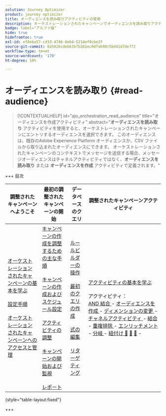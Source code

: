 ```yaml
---
solution: Journey Optimizer
product: journey optimizer
title: オーディエンスを読み取りアクティビティの使用
description: オーケストレーションされたキャンペーンでオーディエンスを読み取りアクティビティを使用する方法を説明します
badge: label="アルファ版"
hide: true
hidefromtoc: true
exl-id: ef8eba57-cd33-4746-8eb4-5214ef9cbe2f
source-git-commit: 8a5026cdeb63b7b261ec0dfa690c5bd41d7de772
workflow-type: tm+mt
source-wordcount: '170'
ht-degree: 10%

---
```


# オーディエンスを読み取り {#read-audience}


>[!CONTEXTUALHELP]
>id="ajo_orchestration_read_audience"
>title="オーディエンスを作成アクティビティ"
>abstract="**オーディエンスを読み取り** アクティビティを使用すると、オーケストレーションされたキャンペーンにエントリするオーディエンスを選択できます。 このオーディエンスは、既存のAdobe Experience Platform オーディエンスか、CSV ファイルから取り込まれたオーディエンスにできます。 オーケストレーションされたキャンペーンのコンテキストでメッセージを送信する場合、メッセージオーディエンスはチャネルアクティビティではなく、**オーディエンスを読み取り** または **オーディエンスを作成** アクティビティで定義されます。"


+++ 目次

| 調整されたキャンペーンへようこそ | 最初の調整されたキャンペーンの開始 | データベースのクエリ | 調整されたキャンペーンアクティビティ |
|---|---|---|---|
| [ オーケストレーションされたキャンペーンの基本を学ぶ ](../gs-orchestrated-campaigns.md)<br/><br/>[ 設定手順 ](../configuration-steps.md)<br/><br/>[ オーケストレーションされたキャンペーンへのアクセスと管理 ](../access-manage-orchestrated-campaigns.md) | [ キャンペーンの作成を調整するための主な手順 ](../gs-campaign-creation.md)<br/><br/>[ キャンペーンの作成およびスケジュール設定 ](../create-orchestrated-campaign.md)<br/><br/>[ アクティビティの調整 ](../orchestrate-activities.md)<br/><br/>[ キャンペーンの開始および監視 ](../start-monitor-campaigns.md)<br/><br/>[ レポート ](../reporting-campaigns.md) | [ ルールビルダーの操作 ](../orchestrated-rule-builder.md)<br/><br/>[ 最初のクエリの作成 ](../build-query.md)<br/><br/>[ 式の編集 ](../edit-expressions.md)<br/><br/>[ リターゲティング ](../retarget.md) | [ アクティビティの基本を学ぶ ](about-activities.md)<br/><br/> アクティビティ：<br/>[AND 結合 ](and-join.md) - [ オーディエンスを作成 ](build-audience.md) - [ ディメンションの変更 ](change-dimension.md) - [ チャネルアクティビティ ](channels.md) - [ 結合 ](combine.md) - [ 重複排除 ](deduplication.md) - [ エンリッチメント ](enrichment.md) - [ 分岐 ](fork.md) - [ 紐付け ](reconciliation.md) [&#128279;](save-audience.md) [&#128279;](split.md) [&#128279;](wait.md) - |

{style="table-layout:fixed"}

+++




